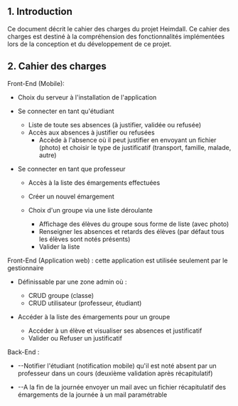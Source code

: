 ## 1. **Introduction**

Ce document décrit le cahier des charges du projet Heimdall. Ce cahier des charges est destiné à la compréhension des fonctionnalités implémentées lors de la conception et du développement de ce projet.

## 2. **Cahier des charges**

Front-End (Mobile):

- Choix du serveur à l&#39;installation de l&#39;application
- Se connecter en tant qu&#39;étudiant

  - Liste de toute ses absences (à justifier, validée ou refusée)
  - Accès aux absences à justifier ou refusées
    - Accède à l&#39;absence où il peut justifier en envoyant un fichier (photo) et choisir le type de justificatif (transport, famille, malade, autre)

- Se connecter en tant que professeur
  - Accès à la liste des émargements effectuées
  - Créer un nouvel émargement

  - Choix d&#39;un groupe via une liste déroulante
    - Affichage des élèves du groupe sous forme de liste (avec photo)
    - Renseigner les absences et retards des élèves (par défaut tous les élèves sont notés présents)
    - Valider la liste

Front-End (Application web) : cette application est utilisée seulement par le gestionnaire

- Définissable par une zone admin où :
  - CRUD groupe (classe)
  - CRUD utilisateur (professeur, étudiant)

- Accéder à la liste des émargements pour un groupe
  - Accéder à un élève et visualiser ses absences et justificatif
  - Valider ou Refuser un justificatif



Back-End :

- --Notifier l&#39;étudiant (notification mobile) qu&#39;il est noté absent par un professeur dans un cours (deuxième validation après récapitulatif)

- --A la fin de la journée envoyer un mail avec un fichier récapitulatif des émargements de la journée à un mail paramétrable
